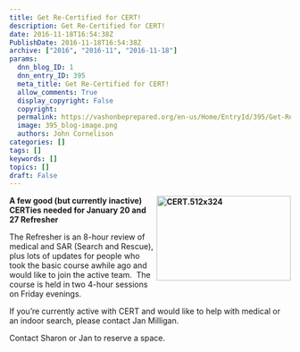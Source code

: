 ```yaml
---
title: Get Re-Certified for CERT!
description: Get Re-Certified for CERT!
date: 2016-11-18T16:54:38Z
PublishDate: 2016-11-18T16:54:38Z
archive: ["2016", "2016-11", "2016-11-18"]
params:
  dnn_blog_ID: 1
  dnn_entry_ID: 395
  meta_title: Get Re-Certified for CERT!
  allow_comments: True
  display_copyright: False
  copyright:
  permalink: https://vashonbeprepared.org/en-us/Home/EntryId/395/Get-Re-Certified-for-CERT
  image: 395_blog-image.png
  authors: John Cornelison
categories: []
tags: []
keywords: []
topics: []
draft: False
---
```


<p><strong><a href="./images/395/Get-Re-Certified-for-CERT_7BD9-CERT.512x324_2.gif"><img title="CERT.512x324" style="border-top: 0px; border-right: 0px; background-image: none; border-bottom: 0px; float: right; padding-top: 0px; padding-left: 0px; border-left: 0px; margin: 0px 0px 5px 5px; display: inline; padding-right: 0px" border="0" alt="CERT.512x324" src="./images/395/Get-Re-Certified-for-CERT_7BD9-CERT.512x324_thumb.gif" width="240" align="right" height="152" /></a>A few good (but currently inactive) CERTies needed for January 20 and 27 Refresher</strong></p>  <p>The Refresher is an 8-hour review of medical and SAR (Search and Rescue), plus lots of updates for people who took the basic course awhile ago and would like to join the active team.&#160; The course is held in two 4-hour sessions on Friday evenings.</p>  <p>If you’re currently active with CERT and would like to help with medical or an indoor search, please contact Jan Milligan.&#160; </p>  <p>Contact Sharon or Jan to reserve a space.</p>
